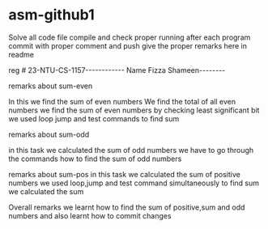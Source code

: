 # asm-github1

Solve all code file 
compile and check proper running
after each program commit with proper comment and push
give the proper remarks here in readme


reg #   23-NTU-CS-1157------------  Name Fizza Shameen--------



remarks about sum-even

In this we find the sum of even numbers
We find the total of all even numbers
we find the sum of even numbers by checking least significant bit
we used loop jump and test commands to find sum



remarks about sum-odd

in this task we calculated the sum of odd numbers
we have to go through the commands how to find the sum of odd numbers

remarks about sum-pos
in this task we calculated the sum of positive numbers
we used loop,jump and test command simultaneously to find sum
we calculated the sum


Overall remarks
we learnt how to find the sum of positive,sum and odd numbers
and also learnt how to commit changes 